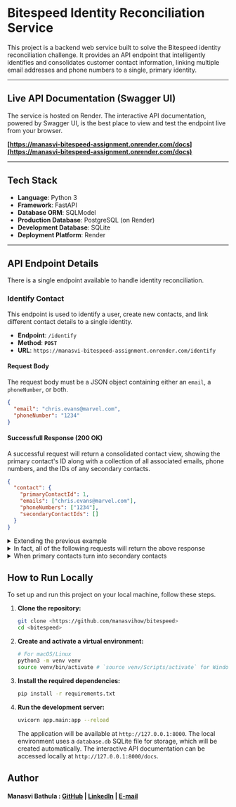 # Bitespeed Identity Reconciliation Service

This project is a backend web service built to solve the Bitespeed identity reconciliation challenge. It provides an API endpoint that intelligently identifies and consolidates customer contact information, linking multiple email addresses and phone numbers to a single, primary identity.

---

## Live API Documentation (Swagger UI)

The service is hosted on Render. The interactive API documentation, powered by Swagger UI, is the best place to view and test the endpoint live from your browser.

**[https://manasvi-bitespeed-assignment.onrender.com/docs](https://manasvi-bitespeed-assignment.onrender.com/docs)**

---

## Tech Stack

* **Language**: Python 3
* **Framework**: FastAPI
* **Database ORM**: SQLModel
* **Production Database**: PostgreSQL (on Render)
* **Development Database**: SQLite
* **Deployment Platform**: Render

---

## API Endpoint Details

There is a single endpoint available to handle identity reconciliation.

### Identify Contact

This endpoint is used to identify a user, create new contacts, and link different contact details to a single identity.

* **Endpoint**: `/identify`
* **Method**: **`POST`**
* **URL**: `https://manasvi-bitespeed-assignment.onrender.com/identify`

#### Request Body

The request body must be a JSON object containing either an `email`, a `phoneNumber`, or both.

```json
{
  "email": "chris.evans@marvel.com",
  "phoneNumber": "1234"
}
```

#### Successfull Response (200 OK)

A successful request will return a consolidated contact view, showing the primary contact's ID along with a collection of all associated emails, phone numbers, and the IDs of any secondary contacts.

```json
{
  "contact": {
    "primaryContactId": 1,
    "emails": ["chris.evans@marvel.com"],
    "phoneNumbers": ["1234"],
    "secondaryContactIds": []
  }
}
```
<details>
  <summary>Extending the previous example</summary>

   #### Request Body

   ```json
    {
        "email": "captain.america@avengers.com",
        "phoneNumber": "1234" /* Same number as Chris Evans */ 
    }
   ```

   #### Successful Response (200 OK)

   ```json
    {
        "contact":{
            "primaryContatctId": 1,
            "emails": ["chris.evans@marvel.com","captain.america@avengers.com"],
            "phoneNumbers": ["1234"],
            "secondaryContactIds": [2]
        }
    }
   ```
</details>
<details>
  <summary>In fact, all of the following requests will return the above response</summary>
  
   ```json
    {
	    "email": "",
	    "phoneNumber":"1234"
    }
   ```
   ```json
    {
	    "email": "chris.evans@marvel.com",
	    "phoneNumber":""
    }
   ```
   ```json
    {
	    "email": "captain.america@avengers.com",
	    "phoneNumber":""
    }
   ```
</details>

<details>
  <summary>When primary contacts turn into secondary contacts</summary>

  #### Request
  ```json
  {
    "email": "robert.downey@marvel.com",
    "phoneNumber": "4321"
  }
  ```
  ```json
  {
    "email": "iron.man@avengers.com", 
    "phoneNumber": "7777" /* Different number from Robert Downey */
  }
  ```

  #### Existing State of the Database

  | id  | phoneNumber | email                      | linkedId | linkPrecedence | createdAt                  | updatedAt                  | deletedAt |
  |-----|-------------|----------------------------|----------|----------------|----------------------------|----------------------------|-----------|
  | 1  | 1234      | chris.evans@marvel.com      | null     | primary        | 2025-07-17 00:00:00.374+00 | 2025-07-17 00:00:00.374+00 | null      |
  | 2  | 1234      | captain.america@avengers.com  | 1     | secondary        | 2025-07-17 05:30:00.11+00  | 2025-07-17 05:30:00.11+00  | null      |
  | 3  | 4321      | robert.downey@marvel.com | null     | primary        | 2025-07-17 05:45:00.11+00  | 2025-07-17 05:45:00.11+00  | null      |
  | 4  | 7777      | iron.man@avengers.com | null     | primary        | 2025-07-17 05:50:00.11+00  | 2025-07-17 05:50:00.11+00  | null      |

 #### Request Body
 
 ```json
  {
    "email": "iron.man@avengers.com",
    "phoneNumber": "4321"
  }
 ```
 ###### Note: This request has email and phone number of two different existing contacts

 #### Successful Response (200 OK)

 ```json
 {
	"contact":{
			"primaryContatctId": 3,
			"emails": ["robert.downey@marvel.com","iron.man@avengers.com"],
			"phoneNumbers": ["4321","7777"],
			"secondaryContactIds": [4]
		}
 }
 ```

 #### Updated State of the Database

  | id  | phoneNumber | email                      | linkedId | linkPrecedence | createdAt                  | updatedAt                  | deletedAt |
  |-----|-------------|----------------------------|----------|----------------|----------------------------|----------------------------|-----------|
  | 1  | 1234      | chris.evans@marvel.com      | null     | primary        | 2025-07-17 00:00:00.374+00 | 2025-07-17 00:00:00.374+00 | null      |
  | 2  | 1234      | captain.america@avengers.com  | 1     | secondary        | 2025-07-17 05:30:00.11+00  | 2025-07-17 05:30:00.11+00  | null      |
  | 3  | 4321      | robert.downey@marvel.com | null     | primary        | 2025-07-17 05:45:00.11+00  | 2025-07-17 05:45:00.11+00  | null      |
  | 4  | 7777      | iron.man@avengers.com | 3    | secondary        | 2025-07-17 05:50:00.11+00  | 2025-07-17 05:50:00.11+00  | null      |

</details>

## How to Run Locally

To set up and run this project on your local machine, follow these steps.

1.  **Clone the repository:**
    ```bash
    git clone <https://github.com/manasvihow/bitespeed>
    cd <bitespeed>
    ```

2.  **Create and activate a virtual environment:**
    ```bash
    # For macOS/Linux
    python3 -m venv venv
    source venv/bin/activate # `source venv/Scripts/activate` for Windows
    ```

3.  **Install the required dependencies:**
    ```bash
    pip install -r requirements.txt
    ```

4.  **Run the development server:**
    ```bash
    uvicorn app.main:app --reload
    ```
    The application will be available at `http://127.0.0.1:8000`. The local environment uses a `database.db` SQLite file for storage, which will be created automatically. The interactive API documentation can be accessed locally at `http://127.0.0.1:8000/docs`.

## Author

####  Manasvi Bathula : [**GitHub**](https://github.com/manasvihow) | [**LinkedIn**](https://www.linkedin.com/in/manasvi-bathula/) | [**E-mail**](mailto:manasvi.bathula@gmail.com)